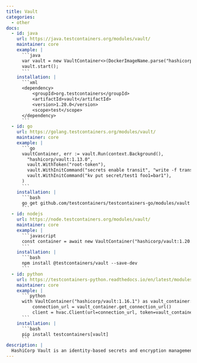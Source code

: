 ```yaml
---
title: Vault
categories:
  - other
docs:
  - id: java
    url: https://java.testcontainers.org/modules/vault/
    maintainer: core
    example: |
      ```java
      var vault = new VaultContainer<>(DockerImageName.parse("hashicorp/vault:1.13.0"));
      vault.start();
      ```
    installation: |
      ```xml
      <dependency>
          <groupId>org.testcontainers</groupId>
          <artifactId>vault</artifactId>
          <version>1.20.0</version>
          <scope>test</scope>
      </dependency>
      ```
  - id: go
    url: https://golang.testcontainers.org/modules/vault/
    maintainer: core
    example: |
      ```go
      vaultContainer, err := vault.Run(context.Background(),
        "hashicorp/vault:1.13.0",
        vault.WithToken("root-token"),
        vault.WithInitCommand("secrets enable transit", "write -f transit/keys/my-key"),
        vault.WithInitCommand("kv put secret/test1 foo1=bar1"),
      )
      ```
    installation: |
      ```bash
      go get github.com/testcontainers/testcontainers-go/modules/vault
      ```
  - id: nodejs
    url: https://node.testcontainers.org/modules/vault/
    maintainer: core
    example: |
      ```javascript
      const container = await new VaultContainer("hashicorp/vault:1.20.0").withVaultToken(VAULT_TOKEN).start();
      ```
    installation: |
      ```bash
      npm install @testcontainers/vault --save-dev
      ```
  - id: python
    url: https://testcontainers-python.readthedocs.io/en/latest/modules/vault/README.html
    maintainer: core
    example: |
      ```python
      with VaultContainer("hashicorp/vault:1.16.1") as vault_container:
          connection_url = vault_container.get_connection_url()
          client = hvac.Client(url=connection_url, token=vault_container.root_token)
      ```
    installation: |
      ```bash
      pip install testcontainers[vault]
      ```
description: |
  HashiCorp Vault is an identity-based secrets and encryption management system for storing API encryption keys, passwords, and certificates.
---
```

